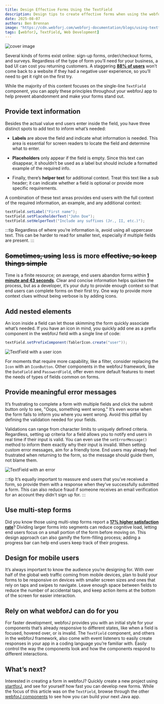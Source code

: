 ```yaml
---
title: Design Effective Forms Using the TextField
description: Design tips to create effective forms when using the webforJ TextField component
date: 2025-08-07
authors: Ben Brennan
image: "https://cdn.webforj.com/webforj-documentation/blogs/using-textfield-in-forms/blogcover.png"
tags: [webforJ, TextField, Web Development]
---
```


![cover image](https://cdn.webforj.com/webforj-documentation/blogs/using-textfield-in-forms/blogcover.png)

Several kinds of forms exist online: sign-up forms, order/checkout forms, and surveys. Regardless of the type of form you’ll need for your business, a bad UI can cost you returning customers. A staggering [**88% of users**](https://userguiding.com/blog/ux-statistics-trends) won’t come back to a website if they had a negative user experience, so you’ll need to get it right on the first try.

While the majority of this content focuses on the single-line `TextField` component, you can apply these principles throughout your webforJ app to help prevent abandonment and make your forms stand out.

<!-- truncate -->

## Provide text information

Besides the actual value end users enter inside the field, you have three distinct spots to add text to inform what’s needed:

- **Labels** are above the field and indicate what information is needed. This area is essential for screen readers to locate the field and determine what to enter.

- **Placeholders** only appear if the field is empty. Since this text can disappear, it shouldn’t be used as a label but should include a formatted example of the required info.

- Finally, there’s **helper text** for additional context. Treat this text like a sub header; it can indicate whether a field is optional or provide more specific requirements.

A combination of these text areas provides end users with the full context of the required information, an example, and any additional context:

```java
textField.setLabel("First name");
textField.setPlaceholderText("John Doe");
textField.setHelperText("Include any suffixes (Jr., II, etc.)");
```

:::tip
Regardless of where you’re information is, avoid using all uppercase text. This can be harder to read for smaller text, especially if multiple fields are present.
:::

## ~~Sometimes, using~~ less is more ~~effective, so keep things simple~~

Time is a finite resource; on average, end users abandon forms within [**1 minute and 43 seconds**](https://formstory.io/learn/form-abandonment-statistics/). Clear and concise information helps quicken the process, but as a developer, it’s your duty to provide enough context so that end users can complete forms on their first try. One way to provide more context clues without being verbose is by adding icons. 

## Add nested elements

An icon inside a field can let those skimming the form quickly associate what’s needed. If you have an icon in mind, you quickly add one as a prefix component in the webforJ field with a single line of code:

```java
textField.setPrefixComponent(TablerIcon.create("user"));
```

![TextField with a user icon](https://cdn.webforj.com/webforj-documentation/blogs/using-textfield-in-forms/prefixslot.png)

For moments that require more capability, like a filter, consider replacing the `Icon` with an `IconButton`. Other components in the webforJ framework, like the `DateField` and `PasswordField`, offer even more default features to meet the needs of types of fields common on forms.

## Provide meaningful error messages

It’s frustrating to complete a form with multiple fields and click the submit button only to see, "Oops, something went wrong." It’s even worse when the form fails to inform you where you went wrong. Avoid this pitfall by defining the validation needed for your fields.

Validations can range from character limits to uniquely defined criteria. Regardless, setting up criteria for a field allows you to notify end users in real time if their input is valid. You can even use the `setErrorMessage()` method to inform them exactly why their input is invalid. When setting custom error messages, aim for a friendly tone. End users may already feel frustrated when returning to the form, so the message should guide them, not blame them.

![TextField with an error](https://cdn.webforj.com/webforj-documentation/blogs/using-textfield-in-forms/errormessage.png)

:::tip
It’s equally important to reassure end users that you’ve received a form, so provide them with a response when they’ve successfully submitted a form. This can also reduce fraud if someone receives an email verification for an account they didn't sign up for.
:::

## Use multi-step forms

Did you know those using multi-step forms report a [**17% higher satisfaction rate**](https://blog.hubspot.com/marketing/state-of-email-lead-capture)? Dividing larger forms into segments can reduce cognitive load, letting end users focus on a small portion of the form before moving on. This design approach can also gamify the form-filling process; adding a progress bar can help end users keep track of their progress.

## Design for mobile users

It’s always important to know the audience you’re designing for. With over half of the global web traffic coming from mobile devices, plan to build your forms to be responsive on devices with smaller screen sizes and ones that rely on taps and swipes to navigate. Leave enough space between fields to reduce the number of accidental taps, and keep action items at the bottom of the screen for easier interaction.

##  Rely on what webforJ can do for you

For faster development, webforJ provides you with an initial style for your components that’s already responsive to different states, like when a field is focused, hovered over, or is invalid. The `TextField` component, and others in the webforJ framework, also come with event listeners to easily create responses in your app in a coding language you’re familiar with. Easily control the way the components look and how the components respond to different interactions.

## What’s next?

Interested in creating a form in webforJ? Quickly create a new project using [startforJ](https://docs.webforj.com/startforj/), and see for yourself how fast you can develop new forms. While the focus of this article was on the `TextField`, browse through the other [webforJ components](/docs/components/overview) to see how you can build your next Java app.
